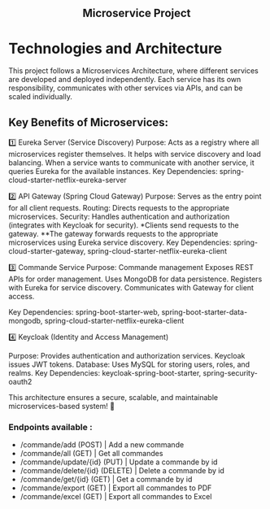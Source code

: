 <h2 align="center">
 Microservice Project
 </h2> 

# Technologies and Architecture

This project follows a Microservices Architecture, where different services are developed and deployed independently. Each service has its own responsibility, communicates with other services via APIs, and can be scaled individually.

## Key Benefits of Microservices:

1️⃣ Eureka Server (Service Discovery)
Purpose: Acts as a registry where all microservices register themselves. It helps with service discovery and load balancing.
When a service wants to communicate with another service, it queries Eureka for the available instances.
Key Dependencies: spring-cloud-starter-netflix-eureka-server

2️⃣ API Gateway (Spring Cloud Gateway)
Purpose: Serves as the entry point for all client requests.
Routing: Directs requests to the appropriate microservices.
Security: Handles authentication and authorization (integrates with Keycloak for security).
*Clients send requests to the gateway.
**The gateway forwards requests to the appropriate microservices using Eureka service discovery.
Key Dependencies: spring-cloud-starter-gateway, spring-cloud-starter-netflix-eureka-client

3️⃣ Commande Service
Purpose: Commande management
Exposes REST APIs for order management.
Uses MongoDB for data persistence.
Registers with Eureka for service discovery.
Communicates with Gateway for client access.

Key Dependencies: spring-boot-starter-web, spring-boot-starter-data-mongodb, spring-cloud-starter-netflix-eureka-client

4️⃣ Keycloak (Identity and Access Management)

Purpose: Provides authentication and authorization services.
Keycloak issues JWT tokens.
Database: Uses MySQL for storing users, roles, and realms.
Key Dependencies: keycloak-spring-boot-starter, spring-security-oauth2


This architecture ensures a secure, scalable, and maintainable microservices-based system! 🚀

### Endpoints available : 
- /commande/add (POST) | Add a new commande
- /commande/all (GET) | Get all commandes
- /commande/update/{id} (PUT) | Update a commande by id
- /commande/delete/{id} (DELETE) | Delete a commande by id
- /commande/get/{id} (GET) | Get a commande by id
- /commande/export (GET) | Export all commandes to PDF
- /commande/excel (GET) | Export all commandes to Excel
